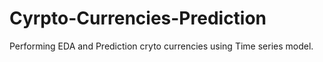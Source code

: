 # Cyrpto-Currencies-Prediction
Performing EDA and Prediction cryto currencies using Time series model.
